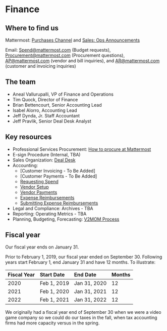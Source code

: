 # Finance

## Where to find us

Mattermost: [Purchases Channel](https://community.mattermost.com/private-core/channels/purchases) and [Sales: Ops Announcements](https://community.mattermost.com/private-core/channels/sales)

Email: Spend@mattermost.com (Budget requests), Procurement@mattermost.com (Procurement questions), AP@mattermost.com (vendor and bill inquiries), and AR@mattermost.com (customer and invoicing inquiries)

## The team

* Aneal Vallurupalli, VP of Finance and Operations
* Tim Quock, Director of Finance
* Brian Bettencourt, Senior Accounting Lead
* Isabel Alorro, Accounting Lead
* Jeff Dynda, Jr. Staff Accountant
* Jeff Pravlik, Senior Deal Desk Analyst

## Key resources

* Professional Services Procurement: [How to procure at Mattermost](https://handbook.mattermost.com/operations/finance/purchasing)
* E-sign Procedure \(Internal, TBA\)
* Sales Organization: [Deal Desk](https://handbook.mattermost.com/operations/finance/deal-desk)
* Accounting:
  - [Customer Invoicing - To Be Added]
  - [Customer Payments - To Be Added]
  - [Requesting Spend](https://handbook.mattermost.com/operations/finance/budget)
  - [Vendor Setup](https://handbook.mattermost.com/operations/finance/onboarding/how-to-on-board-as-a-vendor)
  - [Vendor Payments](https://handbook.mattermost.com/company/how-to-guides-for-staff/how-to-purchase/how-to-on-board-as-a-vendor/how-to-get-paid)
  - [Expense Reimbursements](https://handbook.mattermost.com/company/how-to-guides-for-staff/how-to-spend-company-money)
  - [Submitting Expense Reimbursements](https://handbook.mattermost.com/company/how-to-guides-for-staff/how-to-spend-company-money/how-to-use-expensify)
* Legal and Compliance: Archives - TBA
* Reporting: Operating Metrics - TBA
* Planning, Budgeting, Forecasting: [V2MOM Process](https://handbook.mattermost.com/company/how-to-guides-for-staff/how-to-v2mom)

## Fiscal year

Our fiscal year ends on January 31.

Prior to February 1, 2019, our fiscal year ended on September 30. Following years start February 1, end January 31 and have 12 months. To illustrate:

| Fiscal Year | Start Date | End Date | Months |
| :--- | :--- | :--- | :--- |
| 2020 | Feb 1, 2019 | Jan 31, 2020 | 12 |
| 2021 | Feb 1, 2020 | Jan 31, 2021 | 12 |
| 2022 | Feb 1, 2021  | Jan 31, 2022 | 12 |

We originally had a fiscal year end of September 30 when we were a video game company so we could do our taxes in the fall, when tax accounting firms had more capacity versus in the spring.
